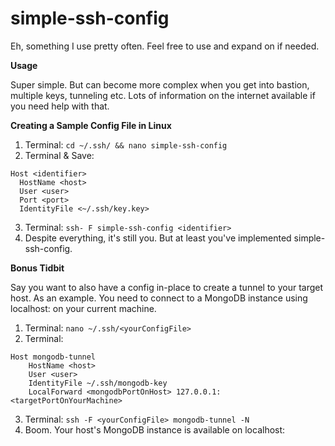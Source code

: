 # simple-ssh-config
Eh, something I use pretty often. Feel free to use and expand on if needed.

**Usage**

Super simple. But can become more complex when you get into bastion, multiple keys, tunneling etc. Lots of information on the internet available if you need help with that.

**Creating a Sample Config File in Linux**
1. Terminal: ```cd ~/.ssh/ && nano simple-ssh-config``` 
2. Terminal & Save:
```
Host <identifier>
  HostName <host>
  User <user>
  Port <port>
  IdentityFile <~/.ssh/key.key>
```
3. Terminal: ```ssh- F simple-ssh-config <identifier>```
4. Despite everything, it's still you. But at least you've implemented simple-ssh-config.

**Bonus Tidbit**

Say you want to also have a config in-place to create a tunnel to your target host.
As an example. You need to connect to a MongoDB instance using localhost:<port> on your current machine.

1. Terminal: ```nano ~/.ssh/<yourConfigFile>```
2. Terminal: 
```
Host mongodb-tunnel
    HostName <host>
    User <user>
    IdentityFile ~/.ssh/mongodb-key
    LocalForward <mongodbPortOnHost> 127.0.0.1:<targetPortOnYourMachine>
```
3. Terminal: ```ssh -F <yourConfigFile> mongodb-tunnel -N```
4. Boom. Your host's MongoDB instance is available on localhost:<targetPortOnYourMachine>
